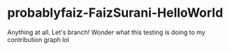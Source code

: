 # probablyfaiz-FaizSurani-HelloWorld

Anything at all. Let's branch! Wonder what this testing is doing to my contribution graph lol
